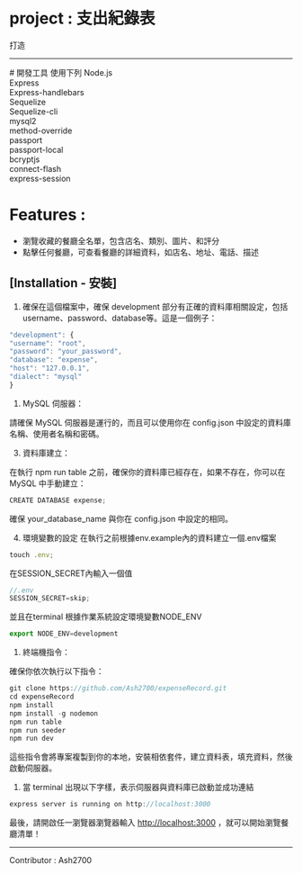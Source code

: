 # project : 支出紀錄表

打造
<hr>
# 開發工具
    使用下列
    Node.js </br>
    Express</br>
    Express-handlebars</br>
    Sequelize</br>
    Sequelize-cli</br>
    mysql2</br>
    method-override</br>
    passport</br>
    passport-local</br>
    bcryptjs</br>
    connect-flash</br>
    express-session</br>

# Features : 
  <ul>
    <li>瀏覽收藏的餐廳全名單，包含店名、類別、圖片、和評分</li>
    <li>點擊任何餐廳，可查看餐廳的詳細資料，如店名、地址、電話、描述</li>
    
  </ul>
  


  ## [Installation - 安裝]

1. 確保在這個檔案中，確保 development 部分有正確的資料庫相關設定，包括 username、password、database等。這是一個例子：
  ```jsx
  "development": {
  "username": "root",
  "password": "your_password",
  "database": "expense",
  "host": "127.0.0.1",
  "dialect": "mysql"
}
  ```
  
1. MySQL 伺服器：

請確保 MySQL 伺服器是運行的，而且可以使用你在 config.json 中設定的資料庫名稱、使用者名稱和密碼。


3. 資料庫建立：

在執行 npm run table 之前，確保你的資料庫已經存在，如果不存在，你可以在 MySQL 中手動建立：

```jsx
CREATE DATABASE expense;
```
確保 your_database_name 與你在 config.json 中設定的相同。

4. 環境變數的設定
在執行之前根據env.example內的資料建立一個.env檔案
```jsx
touch .env;
```
在SESSION_SECRET內輸入一個值

```jsx
//.env
SESSION_SECRET=skip;
```
並且在terminal 根據作業系統設定環境變數NODE_ENV

```jsx
export NODE_ENV=development
```

1. 終端機指令：

確保你依次執行以下指令：
```jsx
git clone https://github.com/Ash2700/expenseRecord.git
cd expenseRecord
npm install 
npm install -g nodemon 
npm run table
npm run seeder
npm run dev

```
這些指令會將專案複製到你的本地，安裝相依套件，建立資料表，填充資料，然後啟動伺服器。

1. 當 terminal 出現以下字樣，表示伺服器與資料庫已啟動並成功連結
   
```jsx
express server is running on http://localhost:3000
```
最後，請開啟任一瀏覽器瀏覽器輸入 [http://localhost:3000](http://localhost:3000) ，就可以開始瀏覽餐廳清單！



<hr>
Contributor : Ash2700
